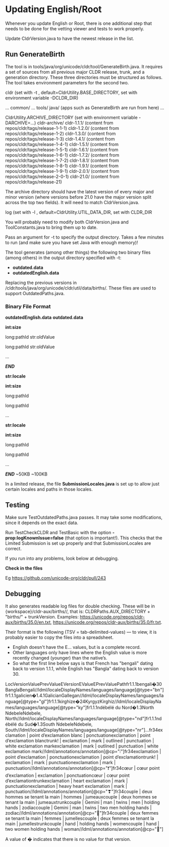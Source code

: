 # Updating English/Root

Whenever you update English or Root, there is one additional step that needs to
be done for the vetting viewer and tests to work properly.

Update CldrVersion.java to have the newest release in the list.

## **Run GenerateBirth**

The tool is in tools/java/org/unicode/cldr/tool/GenerateBirth.java. It requires
a set of sources from all previous major CLDR release, trunk, and a generation
directory. These three directories must be structured as follows. The tool takes
environment parameters for the second two.

cldr (set with -t <target>, default=CldrUtility.BASE_DIRECTORY, set with
environment variable -DCLDR_DIR)

... common/ ... tools/ java/ (apps such as GenerateBirth are run from here) ...

CldrUtility.ARCHIVE_DIRECTORY (set with environment variable -DARCHIVE=...)
cldr-archive/ cldr-1.1.1/ (content from repos/cldr/tags/release-1-1-1)
cldr-1.2.0/ (content from repos/cldr/tags/release-1-2) cldr-1.3.0/ (content from
repos/cldr/tags/release-1-3) cldr-1.4.1/ (content from
repos/cldr/tags/release-1-4-1) cldr-1.5.1/ (content from
repos/cldr/tags/release-1-5-1) cldr-1.6.1/ (content from
repos/cldr/tags/release-1-6-1) cldr-1.7.2/ (content from
repos/cldr/tags/release-1-7-2) cldr-1.8.1/ (content from
repos/cldr/tags/release-1-8-1) cldr-1.9.1/ (content from
repos/cldr/tags/release-1-9-1) cldr-2.0.1/ (content from
repos/cldr/tags/release-2-0-1) cldr-21.0/ (content from
repos/cldr/tags/release-21)

The archive directory should have the latest version of every major and minor
version (where versions before 21.0 have the major version split across the top
two fields). It will need to match CldrVersion.java.

log (set with -l <log>, default=CldrUtility.UTIL_DATA_DIR, set with CLDR_DIR

You will probably need to modify both CldrVersion.java and ToolConstants.java to
bring them up to date.

Pass an argument for -t to specify the output directory. Takes a few minutes to
run (and make sure you have set Java with enough memory)!

The tool generates (among other things) the following two binary files (among
others) in the output directory specified with -t:

*   **outdated.data**
*   **outdatedEnglish.data**

Replacing the previous versions in
/cldr/tools/java/org/unicode/cldr/util/data/births/. These files are used to
support OutdatedPaths.java.

### Binary File Format

**outdatedEnglish.data** **outdated.data**

**int:size**

long:pathId str:oldValue

long:pathId str:oldValue

...

**$END$**

**str:locale**

**int:size**

long:pathId

long:pathId

...

**str:locale**

**int:size**

long:pathId

long:pathId

…

**$END$** ~50KB ~100KB

In a limited release, the file **SubmissionLocales.java** is set up to allow
just certain locales and paths in those locales.

## Testing

Make sure TestOutdatedPaths.java passes. It may take some modifications, since
it depends on the exact data.

Run TestCheckCLDR and TestBasic with the option **-prop:logKnownIssue=false**
(that option is important!). This checks that the Limited Submission is set up
properly and that SubmissionLocales are correct.

If you run into any problems, look below at debugging.

**Check in the files**

Eg <https://github.com/unicode-org/cldr/pull/243>

## Debugging

It also generates readable log files for double checking. These will be in
{workspace}/cldr-aux/births/<version>/, that is: CLDRPaths.AUX_DIRECTORY +
"births/" + trunkVersion. Examples:
<https://unicode.org/repos/cldr-aux/births/35.0/en.txt>,
<https://unicode.org/repos/cldr-aux/births/35.0/fr.txt>.

Their format is the following (TSV = tab-delimited-values) — to view, it is
probably easier to copy the files into a spreadsheet.

*   English doesn't have the E... values, but is a complete record.
*   Other languages only have lines where the English value is more recently
    changed (younger) than the native’s.
*   So what the first line below says is that French has "bengali" dating back
    to version 1.1.1, while English has "Bangla" dating back to version 30.

LocVersionValuePrevValueEVersionEValueEPrevValuePathfr1.1.1bengali�30BanglaBengali//ldml/localeDisplayNames/languages/language\[@type="bn"\]fr1.1.1galicien�1.4.1GalicianGallegan//ldml/localeDisplayNames/languages/language\[@type="gl"\]fr1.1.1kirghize�24KyrgyzKirghiz//ldml/localeDisplayNames/languages/language\[@type="ky"\]fr1.1.1ndébélé
du Nord�1.3North NdebeleNdebele,
North//ldml/localeDisplayNames/languages/language\[@type="nd"\]fr1.1.1ndébélé du
Sud�1.3South NdebeleNdebele,
South//ldml/localeDisplayNames/languages/language\[@type="nr"\]...fr34exclamation
| point d’exclamation blanc | ponctuationexclamation | point d’exclamation
blanctrunk! | exclamation | mark | outlined | punctuation | white exclamation
markexclamation | mark | outlined | punctuation | white exclamation
mark//ldml/annotations/annotation\[@cp="❕"\]fr34exclamation | point
d’exclamation | ponctuationexclamation | point d’exclamationtrunk! | exclamation
| mark | punctuationexclamation | mark |
punctuation//ldml/annotations/annotation\[@cp="❗"\]fr34cœur | cœur point
d’exclamation | exclamation | ponctuationcœur | cœur point
d’exclamationtrunkexclamation | heart exclamation | mark |
punctuationexclamation | heavy heart exclamation | mark |
punctuation//ldml/annotations/annotation\[@cp="❣"\]fr34couple | deux hommes se
tenant la main | hommes | jumeauxcouple | deux hommes se tenant la main |
jumeauxtrunkcouple | Gemini | man | twins | men | holding hands | zodiaccouple |
Gemini | man | twins | two men holding hands |
zodiac//ldml/annotations/annotation\[@cp="👬"\]fr34couple | deux femmes se tenant
la main | femmes | jumellescouple | deux femmes se tenant la main |
jumellestrunkcouple | hand | holding hands | womencouple | hand | two women
holding hands | woman//ldml/annotations/annotation\[@cp="👭"\]

A value of � indicates that there is no value for that version.
